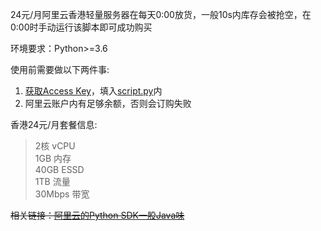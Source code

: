 24元/月阿里云香港轻量服务器在每天0:00放货，一般10s内库存会被抢空，在0:00时手动运行该脚本即可成功购买

环境要求：Python>=3.6

使用前需要做以下两件事:
1. [获取Access Key](https://ram.console.aliyun.com/manage/ak)，填入[script.py](script.py)内
2. 阿里云账户内有足够余额，否则会订购失败

香港24元/月套餐信息:
> 2核 vCPU \
> 1GB 内存 \
> 40GB ESSD \
> 1TB 流量 \
> 30Mbps 带宽 

~~相关链接：[阿里云的Python SDK一股Java味](https://www.xiaohongshu.com/explore/66f92545000000001902ee83)~~
